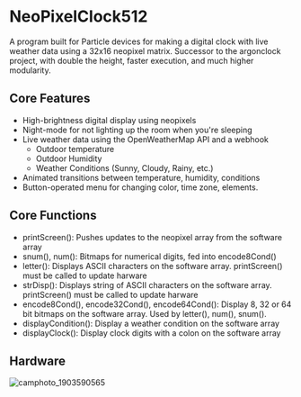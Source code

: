 # NeoPixelClock512

A program built for Particle devices for making a digital clock with live weather data using a 32x16 neopixel matrix. Successor to the argonclock project, with double the height, faster execution, and much higher modularity.

## Core Features

- High-brightness digital display using neopixels
- Night-mode for not lighting up the room when you're sleeping
- Live weather data using the OpenWeatherMap API and a webhook
    + Outdoor temperature
    + Outdoor Humidity
    + Weather Conditions (Sunny, Cloudy, Rainy, etc.)
- Animated transitions between temperature, humidity, conditions
- Button-operated menu for changing color, time zone, elements.

## Core Functions

- printScreen(): Pushes updates to the neopixel array from the software array
- snum(), num(): Bitmaps for numerical digits, fed into encode8Cond()
- letter(): Displays ASCII characters on the software array. printScreen() must be called to update harware
- strDisp(): Displays string of ASCII characters on the software array. printScreen() must be called to update harware
- encode8Cond(), encode32Cond(), encode64Cond(): Display 8, 32 or 64 bit bitmaps on the software array. Used by letter(), num(), snum().
- displayCondition(): Display a weather condition on the software array
- displayClock(): Display clock digits with a colon on the software array

## Hardware

![camphoto_1903590565](https://user-images.githubusercontent.com/47908040/197674560-9b2158cd-e7f3-4df2-919e-96371da0c4d3.JPG)
